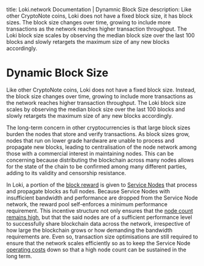 title: Loki.network Documentation | Dynamnic Block Size
description: Like other CryptoNote coins, Loki does not have a fixed block size, it has block sizes. The block size changes over time, growing to include more transactions as the network reaches higher transaction throughput. The Loki block size scales by observing the median block size over the last 100 blocks and slowly retargets the maximum size of any new blocks accordingly.

# Dynamic Block Size

Like other CryptoNote coins, Loki does not have a fixed block size. Instead, the block size changes over time, growing to include more transactions as the network reaches higher transaction throughput. The Loki block size scales by observing the median block size over the last 100 blocks and slowly retargets the maximum size of any new blocks accordingly.

The long-term concern in other cryptocurrencies is that large block sizes burden the nodes that store and verify  transactions. As block sizes grow, nodes that run on lower grade hardware are unable to process and propagate new blocks, leading to centralisation of the node network among those with a commercial interest in maintaining nodes. This can be concerning because distributing the blockchain across many nodes allows for the state of the chain to be confirmed among many different parties, adding to its validity and censorship resistance.

In Loki, a portion of the [block reward](../Advanced/Cryptoeconomics.md) is given to [Service Nodes](../ServiceNodes/SNOverview.md) that process and propagate blocks as full nodes. Because Service Nodes with insufficient bandwidth and performance are dropped from the Service Node network, the reward pool self-enforces a minimum performance requirement.   This incentive structure not only ensures that the [node count remains high](/Advanced/SybilResistance/#high-lockup-ratio), but that the said nodes are of a sufficient performance level to successfully share blockchain data across the network, irrespective of how large the blockchain grows or how demanding the bandwidth requirements are. Even so, transaction size optimisations are still required to ensure that the network scales efficiently so as to keep the Service Node [operating costs](/Advanced/SybilResistance/#operating-expenses-oe) down so that a high node count can be sustained in the long term.